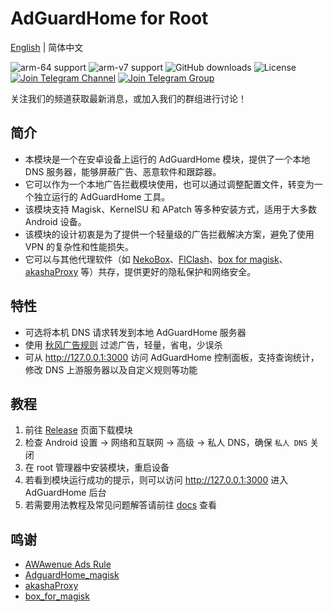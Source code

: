 # AdGuardHome for Root

[English](README_en.md) | 简体中文

![arm-64 support](https://img.shields.io/badge/arm--64-support-ef476f?logo=linux&logoColor=white&color=ef476f)
![arm-v7 support](https://img.shields.io/badge/arm--v7-support-ffa500?logo=linux&logoColor=white&color=ffa500)
![GitHub downloads](https://img.shields.io/github/downloads/twoone-3/AdGuardHomeForRoot/total?logo=github&logoColor=white&color=ffd166)
![License](https://img.shields.io/badge/License-MIT-9b5de5?logo=opensourceinitiative&logoColor=white)
[![Join Telegram Channel](https://img.shields.io/badge/Telegram-Join%20Channel-06d6a0?logo=telegram&logoColor=white)](https://t.me/+Q3Ur_HCYdM0xM2I1)
[![Join Telegram Group](https://img.shields.io/badge/Telegram-Join%20Group-118ab2?logo=telegram&logoColor=white)](https://t.me/twoone3_tech_tips_group)

关注我们的频道获取最新消息，或加入我们的群组进行讨论！  

## 简介

- 本模块是一个在安卓设备上运行的 AdGuardHome 模块，提供了一个本地 DNS 服务器，能够屏蔽广告、恶意软件和跟踪器。
- 它可以作为一个本地广告拦截模块使用，也可以通过调整配置文件，转变为一个独立运行的 AdGuardHome 工具。
- 该模块支持 Magisk、KernelSU 和 APatch 等多种安装方式，适用于大多数 Android 设备。
- 该模块的设计初衷是为了提供一个轻量级的广告拦截解决方案，避免了使用 VPN 的复杂性和性能损失。
- 它可以与其他代理软件（如 [NekoBox](https://github.com/MatsuriDayo/NekoBoxForAndroid)、[FlClash](https://github.com/chen08209/FlClash)、[box for magisk](https://github.com/taamarin/box_for_magisk)、[akashaProxy](https://github.com/akashaProxy/akashaProxy) 等）共存，提供更好的隐私保护和网络安全。

## 特性

- 可选将本机 DNS 请求转发到本地 AdGuardHome 服务器
- 使用 [秋风广告规则](https://github.com/TG-Twilight/AWAvenue-Ads-Rule) 过滤广告，轻量，省电，少误杀
- 可从 <http://127.0.0.1:3000> 访问 AdGuardHome 控制面板，支持查询统计，修改 DNS 上游服务器以及自定义规则等功能

## 教程

1. 前往 [Release](https://github.com/twoone-3/AdGuardHomeForRoot/releases/latest) 页面下载模块
2. 检查 Android 设置 -> 网络和互联网 -> 高级 -> 私人 DNS，确保 `私人 DNS` 关闭
3. 在 root 管理器中安装模块，重启设备
4. 若看到模块运行成功的提示，则可以访问 <http://127.0.0.1:3000> 进入 AdGuardHome 后台
5. 若需要用法教程及常见问题解答请前往 [docs](/docs/index.md) 查看

## 鸣谢

- [AWAwenue Ads Rule](https://github.com/TG-Twilight/AWAvenue-Ads-Rule)
- [AdguardHome_magisk](https://github.com/410154425/AdGuardHome_magisk)
- [akashaProxy](https://github.com/ModuleList/akashaProxy)
- [box_for_magisk](https://github.com/taamarin/box_for_magisk)
